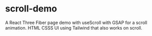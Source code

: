 # scroll-demo
A React Three Fiber page demo with useScroll with GSAP for a scroll animation. HTML CSSS UI using Tailwind that also works on scroll.
